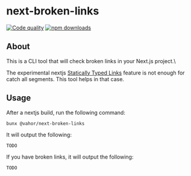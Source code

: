 # next-broken-links

[![Code quality](https://github.com/Vahor/next-broken-links/actions/workflows/quality.yml/badge.svg)](https://github.com/Vahor/next-broken-links/actions/workflows/quality.yml)
[![npm downloads](https://img.shields.io/npm/dm/%40vahor%2Fnext-broken-links)](https://www.npmjs.com/package/@vahor/next-broken-links)


## About

This is a CLI tool that will check broken links in your Next.js project.\

The experimental nextjs [Statically Typed Links](https://nextjs.org/docs/app/api-reference/config/typescript#statically-typed-links) feature is not enough for catch all segments. This tool helps in that case.

## Usage

After a nextjs build, run the following command:

```bash
bunx @vahor/next-broken-links
```

It will output the following:

```
TODO
```

If you have broken links, it will output the following:

```
TODO
```
